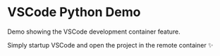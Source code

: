 # VSCode Python Demo

Demo showing the VSCode development container feature.

Simply startup VSCode and open the project in the remote container ✨
